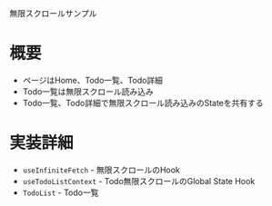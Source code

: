 無限スクロールサンプル

# 概要

- ページはHome、Todo一覧、Todo詳細
- Todo一覧は無限スクロール読み込み
- Todo一覧、Todo詳細で無限スクロール読み込みのStateを共有する

# 実装詳細

- `useInfiniteFetch` - 無限スクロールのHook
- `useTodoListContext` - Todo無限スクロールのGlobal State Hook
- `TodoList` - Todo一覧
